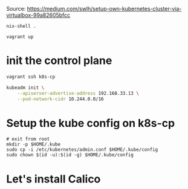 Source: https://medium.com/swlh/setup-own-kubernetes-cluster-via-virtualbox-99a82605bfcc


```
nix-shell .

vagrant up
```

# init the control plane

```sh
vagrant ssh k8s-cp

kubeadm init \
    --apiserver-advertise-address 192.168.33.13 \
    --pod-network-cidr 10.244.0.0/16
```


# Setup the kube config on k8s-cp

```
# exit from root
mkdir -p $HOME/.kube
sudo cp -i /etc/kubernetes/admin.conf $HOME/.kube/config
sudo chown $(id -u):$(id -g) $HOME/.kube/config
```

# Let's install Calico